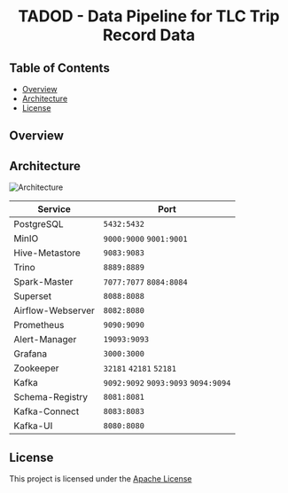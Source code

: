 <div align="center">

# TADOD - Data Pipeline for TLC Trip Record Data

</div>

## Table of Contents

- [Overview](#overview)
- [Architecture](#architecture)
- [License](#license)

## Overview


## Architecture

![Architecture](assets/draft-170425.png)

| Service           | Port                                  |
|-------------------|---------------------------------------|
| PostgreSQL        | `5432:5432`                           |
| MinIO             | `9000:9000` `9001:9001`               |
| Hive-Metastore    | `9083:9083`                           |
| Trino             | `8889:8889`                           |
| Spark-Master      | `7077:7077` `8084:8084`               |
| Superset          | `8088:8088`                           |
| Airflow-Webserver | `8082:8080`                           |
| Prometheus        | `9090:9090`                           |
| Alert-Manager     | `19093:9093`                          |
| Grafana           | `3000:3000`                           |
| Zookeeper         | `32181` `42181` `52181`               |
| Kafka             | `9092:9092` `9093:9093` `9094:9094`   |
| Schema-Registry   | `8081:8081`                           |
| Kafka-Connect     | `8083:8083`                           |
| Kafka-UI          | `8080:8080`                           |

## License

This project is licensed under the [Apache License](./LICENSE)

